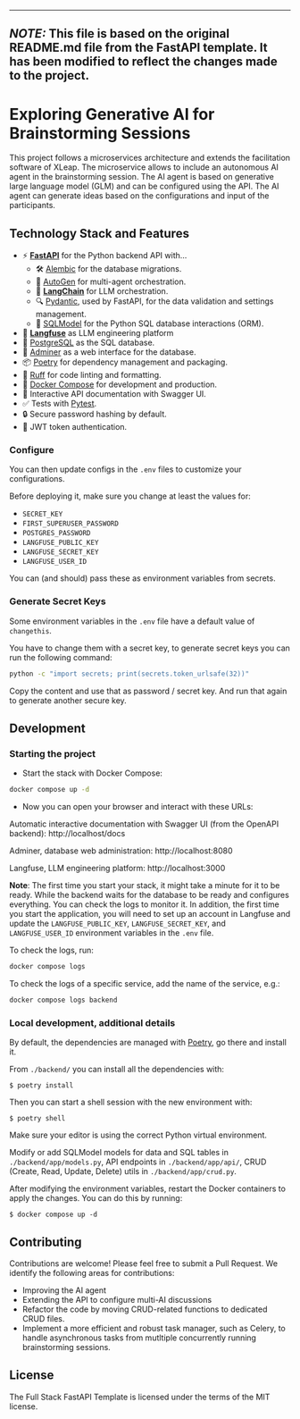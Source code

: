 
---
**_NOTE:_** This file is based on the original README.md file from the FastAPI template. It has been modified to
reflect the changes made to the project.
---

# Exploring Generative AI for Brainstorming Sessions
This project follows a microservices architecture and extends the facilitation software of XLeap. 
The microservice allows to include an autonomous AI agent in the brainstorming session. The AI agent 
is based on generative large language model (GLM) and can be configured using the API. The AI agent
can generate ideas based on the configurations and input of the participants. 

## Technology Stack and Features
- ⚡ [**FastAPI**](https://fastapi.tiangolo.com) for the Python backend API with...
  - 🛠  [Alembic](https://alembic.sqlalchemy.org) for the database migrations.
  - 💬 [AutoGen](https://github.com/microsoft/autogen) for multi-agent orchestration.
  - 🎼 [**LangChain**](https://www.langchain.com/) for LLM orchestration.
  - 🔍 [Pydantic](https://docs.pydantic.dev), used by FastAPI, for the data validation and settings management.
  - 🧰 [SQLModel](https://sqlmodel.tiangolo.com) for the Python SQL database interactions (ORM).
- 🎯 [**Langfuse**](https://www.langfuse.com/) as LLM engineering platform 
- 💾 [PostgreSQL](https://www.postgresql.org) as the SQL database.
- 📲 [Adminer](https://www.adminer.org) as a web interface for the database.
- 📦️ [Poetry](https://python-poetry.org) for dependency management and packaging.
- 🚨 [Ruff](https://github.com/astral-sh/ruff) for code linting and formatting.
- 🐋 [Docker Compose](https://www.docker.com) for development and production. 
- 📝 Interactive API documentation with Swagger UI.
- ✅ Tests with [Pytest](https://pytest.org).
- 🔒 Secure password hashing by default.
- 🔑 JWT token authentication. 


### Configure

You can then update configs in the `.env` files to customize your configurations.

Before deploying it, make sure you change at least the values for:

- `SECRET_KEY`
- `FIRST_SUPERUSER_PASSWORD`
- `POSTGRES_PASSWORD`
- `LANGFUSE_PUBLIC_KEY`
- `LANGFUSE_SECRET_KEY`
- `LANGFUSE_USER_ID`

You can (and should) pass these as environment variables from secrets.

### Generate Secret Keys

Some environment variables in the `.env` file have a default value of `changethis`.

You have to change them with a secret key, to generate secret keys you can run the following command:

```bash
python -c "import secrets; print(secrets.token_urlsafe(32))"
```

Copy the content and use that as password / secret key. And run that again to generate another secure key.


## Development
### Starting the project 

* Start the stack with Docker Compose:

```bash
docker compose up -d
```

* Now you can open your browser and interact with these URLs:

Automatic interactive documentation with Swagger UI (from the OpenAPI backend): http://localhost/docs

Adminer, database web administration: http://localhost:8080

Langfuse, LLM engineering platform: http://localhost:3000

**Note**: The first time you start your stack, it might take a minute for it to be ready. While the backend waits for
the database to be ready and configures everything. You can check the logs to monitor it.
In addition, the first time you start the application, you will need to set up an account in Langfuse and update
the `LANGFUSE_PUBLIC_KEY`, `LANGFUSE_SECRET_KEY`, and `LANGFUSE_USER_ID` environment variables in the `.env` file.


To check the logs, run:

```bash
docker compose logs
```

To check the logs of a specific service, add the name of the service, e.g.:

```bash
docker compose logs backend
```


### Local development, additional details

By default, the dependencies are managed with [Poetry](https://python-poetry.org/), go there and install it.

From `./backend/` you can install all the dependencies with:

```console
$ poetry install
```

Then you can start a shell session with the new environment with:

```console
$ poetry shell
```

Make sure your editor is using the correct Python virtual environment.

Modify or add SQLModel models for data and SQL tables in `./backend/app/models.py`, API endpoints in `./backend/app/api/`, CRUD (Create, Read, Update, Delete) utils in `./backend/app/crud.py`.

After modifying the environment variables, restart the Docker containers to apply the changes. You can do this by running:

```console
$ docker compose up -d
```

## Contributing
Contributions are welcome! Please feel free to submit a Pull Request.
We identify the following areas for contributions:
- Improving the AI agent
- Extending the API to configure multi-AI discussions 
- Refactor the code by moving CRUD-related functions to dedicated CRUD files.
- Implement a more efficient and robust task manager, such as Celery, to handle asynchronous tasks from mutltiple concurrently running brainstorming sessions.

## License

The Full Stack FastAPI Template is licensed under the terms of the MIT license.
